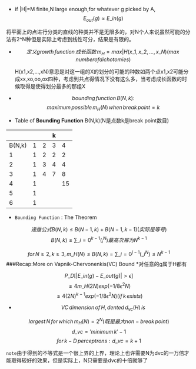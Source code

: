 * if |H|=M finite,N large enough,for whatever g picked by A,
	$$E_{out}(g)\approx E\_{in}(g)$$

将平面上的点进行分类的直线的种类并不是无限多的，对N个人来说虽然可能的分法有2^N种但是实际上考虑到线性可分，结果是有限的。  

*  $$定义growth \, function \,成长函数\,m_{H}=max|H(x\_{1},x\_{2},...,x\_{N})(max\, number of dichotomies)$$

	H(x1,x2,...,xN)意思是对这一组的X的划分的可能的种数如两个点x1,x2可能分成xx,xo,oo,ox四种，考虑到共点得情况下没有这么多，当考虑成长函数的时候取得是使得划分最多的那组X
*  $$bounding \, function \, B(N,k):$$
$$maximum\,  possible\,  m_{H}(N)\,when\, break\, point=k $$
* Table of **Bounding Function** B(N,k)(N是点数k是break point数目)

|  |  |  | k |  |
| - | - | - | - | - |
| B(N,k) | 1 | 2 | 3 | 4 |
| 1 | 1 | 2 | 2 | 2 |
| 2 | 1 | 3 | 4 | 4 |
| 3 | 1 | 4 | 7 | 8 |
| 4 | 1 | |   | 15 |
| 5 | 1 | | |
| 6 | 1 | |  | |

* `Bounding Function` : The Theorem

$$递推公式B(N,k)\le B(N-1,k)+B(N-1,k-1)(实际是等号)$$
$$B(N,k)\le\sum\_{i=0}^{k-1}(^{N}_{i})最高次幂为N^{k-1}$$

$$for\, N\ge 2,k\ge3,m\_{H}(N)\le B(N,k)=\sum\_{i=0}^{j-1}(\_{i}^{N})\le N^{k-1}$$
###Recap:More on Vapnik-Chervonenkis(VC) Bound
*对任意的g属于H都有

$$P\_{D}[|E\_{in}(g)-E\_{out}(g)|>\epsilon]$$
$$\le 4m\_{H}(2N)exp(-1/8\epsilon^2N)$$
$$\le 4(2N)^{k-1}exp(-1/8\epsilon^2N)(if \,k\, exists)$$

* $$VC \, dimension \,of\,H,dented\, d_{vc}(H)\, is$$

$$largest\, N \, for\, which\, m_{H}(N)=2^N(既是最大non-break\, point)$$
$$d\_{vc}='minimum\, k'-1$$
$$for \, k-D\, perceptrons:d\_{vc}=k+1$$

`note`由于得到的不等式是一个很上界的上界，理论上也许需要N为dvc的一万倍才能取得较好的效果，但是实际上，N只需要是dvc的十倍就够了